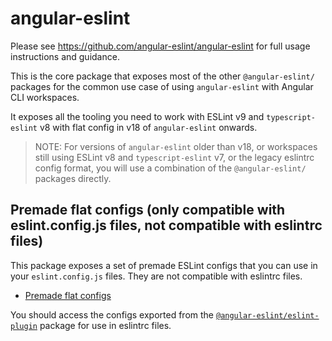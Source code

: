 # angular-eslint

Please see https://github.com/angular-eslint/angular-eslint for full usage instructions and guidance.

This is the core package that exposes most of the other `@angular-eslint/` packages for the common use case of using `angular-eslint` with Angular CLI workspaces.

It exposes all the tooling you need to work with ESLint v9 and `typescript-eslint` v8 with flat config in v18 of `angular-eslint` onwards.

> NOTE: For versions of `angular-eslint` older than v18, or workspaces still using ESLint v8 and `typescript-eslint` v7, or the legacy eslintrc config format, you will use a combination of the `@angular-eslint/` packages directly.

## Premade flat configs (only compatible with eslint.config.js files, not compatible with eslintrc files)

This package exposes a set of premade ESLint configs that you can use in your `eslint.config.js` files. They are not compatible with eslintrc files.

- [Premade flat configs](https://github.com/angular-eslint/angular-eslint/blob/main/packages/angular-eslint/src/configs)

You should access the configs exported from the [`@angular-eslint/eslint-plugin`](https://github.com/angular-eslint/angular-eslint/blob/main/packages/eslint-plugin/src/configs) package for use in eslintrc files.
